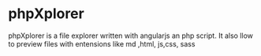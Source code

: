 # phpXplorer 

phpXplorer is a file explorer written with angularjs an php script. It also llow to preview files with entensions like md ,html, js,css, sass
